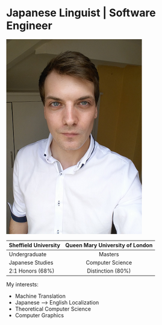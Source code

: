 # Japanese Linguist | Software Engineer 
![coverimg](me_small.png) 

| Sheffield University | Queen Mary University of London 
|:--------             |:-------:
| Undergraduate        | Masters   
| Japanese Studies     | Computer Science   
| 2:1 Honors (68%)     | Distinction (80%)     


My interests:
  * Machine Translation
  * Japanese --> English Localization 
  * Theoretical Computer Science
  * Computer Graphics    
